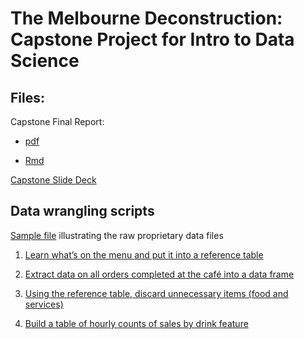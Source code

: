 # The Melbourne Deconstruction: Capstone Project for Intro to Data Science

## Files:

Capstone Final Report:

* [pdf](capstone-final.pdf)

* [Rmd](capstone-final.Rmd)

[Capstone Slide Deck](capstone-slide-deck.pptx)

## Data wrangling scripts

[Sample file](sample-raw-file.csv) illustrating the raw proprietary data files

1. [Learn what’s on the menu and put it into a reference table](<1%20extract%20menu%20items%20and%20modifiers.R>)

2. [Extract data on all orders completed at the café into a data frame](<2 extract orders.R>)

3. [Using the reference table, discard unnecessary items (food and services)](<3 discard foods and services.R>)

4. [Build a table of hourly counts of sales by drink feature](<4 hourly counts.R>)
